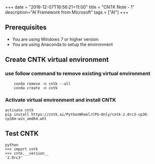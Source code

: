 +++
date = "2016-12-07T16:56:21+11:00"
title = "CNTK Note - 1"
description="AI Framework from Microsoft"
tags = ["AI"]
+++


##  Prerequisites

* You are using Windows 7 or higher version
* You are using Anaconda to setup the environment

##   Create CNTK virtual environment

###   use follow command to remove existing virtual environment
    
        conda remove -n cntk --all
        conda create -n cntk 

###  Activate virtual environment and install CNTK

    activate cntk
    pip install https://cntk.ai/PythonWheel/CPU-Only/cntk-2.0rc3-cp36-cp36m-win_amd64.whl

##  Test CNTK

    python
    >>> import cntk
    >>> cntk.__version__
    '2.0rc3'



